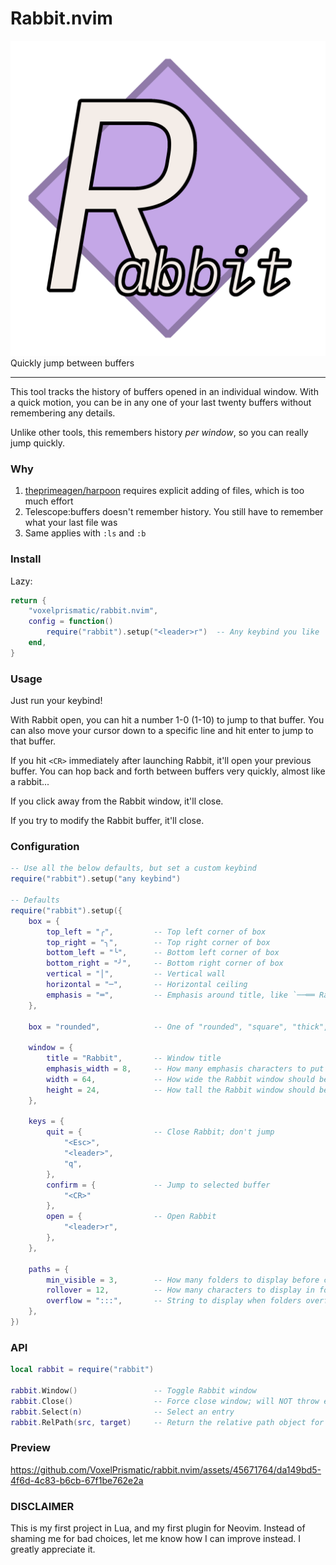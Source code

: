# Rabbit.nvim
![logo](/rabbit.png)
Quickly jump between buffers

---

This tool tracks the history of buffers opened in an individual window. With a quick
motion, you can be in any one of your last twenty buffers without remembering any
details.

Unlike other tools, this remembers history *per window*, so you can really jump
quickly.

### Why
1. [theprimeagen/harpoon](https://github.com/theprimeagen/harpoon) requires explicit
adding of files, which is too much effort
2. Telescope:buffers doesn't remember history. You still have to remember what your
last file was
3. Same applies with `:ls` and `:b`


### Install
Lazy:
```lua
return {
    "voxelprismatic/rabbit.nvim",
    config = function()
        require("rabbit").setup("<leader>r")  -- Any keybind you like
    end,
}
```

### Usage
Just run your keybind!

With Rabbit open, you can hit a number 1-0 (1-10) to jump to that buffer. You can
also move your cursor down to a specific line and hit enter to jump to that buffer.

If you hit `<CR>` immediately after launching Rabbit, it'll open your previous buffer.
You can hop back and forth between buffers very quickly, almost like a rabbit...

If you click away from the Rabbit window, it'll close.

If you try to modify the Rabbit buffer, it'll close.

### Configuration
```lua
-- Use all the below defaults, but set a custom keybind
require("rabbit").setup("any keybind")

-- Defaults
require("rabbit").setup({
    box = {
        top_left = "╭",         -- Top left corner of box
        top_right = "╮",        -- Top right corner of box
        bottom_left = "╰",      -- Bottom left corner of box
        bottom_right = "╯",     -- Bottom right corner of box
        vertical = "│",         -- Vertical wall
        horizontal = "─",       -- Horizontal ceiling
        emphasis = "═",         -- Emphasis around title, like `──══ Rabbit ══──`
    },

    box = "rounded",            -- One of "rounded", "square", "thick", "double"

    window = {
        title = "Rabbit",       -- Window title
        emphasis_width = 8,     -- How many emphasis characters to put around the title
        width = 64,             -- How wide the Rabbit window should be
        height = 24,            -- How tall the Rabbit window should be
    },

    keys = {
        quit = {                -- Close Rabbit; don't jump
            "<Esc>",
            "<leader>",
            "q",
        },
        confirm = {             -- Jump to selected buffer
            "<CR>"
        },
        open = {                -- Open Rabbit
            "<leader>r",
        },
    },

    paths = {
        min_visible = 3,        -- How many folders to display before cutting off
        rollover = 12,          -- How many characters to display in folder name before cutting off
        overflow = ":::",       -- String to display when folders overflow
    },
})
```


### API
```lua
local rabbit = require("rabbit")

rabbit.Window()                 -- Toggle Rabbit window
rabbit.Close()                  -- Force close window; will NOT throw error
rabbit.Select(n)                -- Select an entry
rabbit.RelPath(src, target)     -- Return the relative path object for highlighting
```


### Preview

https://github.com/VoxelPrismatic/rabbit.nvim/assets/45671764/da149bd5-4f6d-4c83-b6cb-67f1be762e2a

### DISCLAIMER
This is my first project in Lua, and my first plugin for Neovim.
Instead of shaming me for bad choices, let me know how I can
improve instead. I greatly appreciate it.
